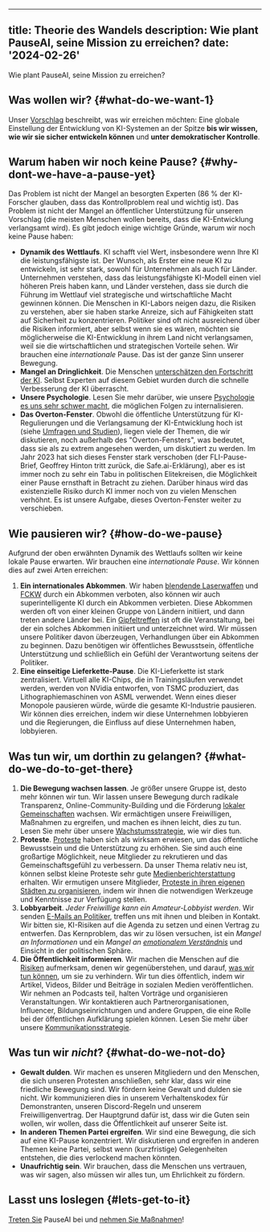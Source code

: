

---
title: Theorie des Wandels
description: Wie plant PauseAI, seine Mission zu erreichen?
date: '2024-02-26'
---
Wie plant PauseAI, seine Mission zu erreichen?

## Was wollen wir? {#what-do-we-want-1}

Unser [Vorschlag](/proposal) beschreibt, was wir erreichen möchten: Eine globale Einstellung der Entwicklung von KI-Systemen an der Spitze **bis wir wissen, wie wir sie sicher entwickeln können** und **unter demokratischer Kontrolle**.

## Warum haben wir noch keine Pause? {#why-dont-we-have-a-pause-yet}

Das Problem ist nicht der Mangel an besorgten Experten (86 % der KI-Forscher glauben, dass das Kontrollproblem real und wichtig ist).
Das Problem ist nicht der Mangel an öffentlicher Unterstützung für unseren Vorschlag (die meisten Menschen wollen bereits, dass die KI-Entwicklung verlangsamt wird).
Es gibt jedoch einige wichtige Gründe, warum wir noch keine Pause haben:

- **Dynamik des Wettlaufs**.
  KI schafft viel Wert, insbesondere wenn Ihre KI die leistungsfähigste ist.
  Der Wunsch, als Erster eine neue KI zu entwickeln, ist sehr stark, sowohl für Unternehmen als auch für Länder.
  Unternehmen verstehen, dass das leistungsfähigste KI-Modell einen viel höheren Preis haben kann, und Länder verstehen, dass sie durch die Führung im Wettlauf viel strategische und wirtschaftliche Macht gewinnen können.
  Die Menschen in KI-Labors neigen dazu, die Risiken zu verstehen, aber sie haben starke Anreize, sich auf Fähigkeiten statt auf Sicherheit zu konzentrieren.
  Politiker sind oft nicht ausreichend über die Risiken informiert, aber selbst wenn sie es wären, möchten sie möglicherweise die KI-Entwicklung in ihrem Land nicht verlangsamen, weil sie die wirtschaftlichen und strategischen Vorteile sehen.
  Wir brauchen eine _internationale_ Pause.
  Das ist der ganze Sinn unserer Bewegung.
- **Mangel an Dringlichkeit**.
  Die Menschen [unterschätzen den Fortschritt der KI](/urgency).
  Selbst Experten auf diesem Gebiet wurden durch die schnelle Verbesserung der KI überrascht.
- **Unsere Psychologie**.
  Lesen Sie mehr darüber, wie unsere [Psychologie es uns sehr schwer macht](/psychology-of-x-risk), die möglichen Folgen zu internalisieren.
- **Das Overton-Fenster**.
  Obwohl die öffentliche Unterstützung für KI-Regulierungen und die Verlangsamung der KI-Entwicklung hoch ist (siehe [Umfragen und Studien](/polls-and-surveys)), liegen viele der Themen, die wir diskutieren, noch außerhalb des "Overton-Fensters", was bedeutet, dass sie als zu extrem angesehen werden, um diskutiert zu werden. Im Jahr 2023 hat sich dieses Fenster stark verschoben (der FLI-Pause-Brief, Geoffrey Hinton tritt zurück, die Safe.ai-Erklärung), aber es ist immer noch zu sehr ein Tabu in politischen Elitekreisen, die Möglichkeit einer Pause ernsthaft in Betracht zu ziehen. Darüber hinaus wird das existenzielle Risiko durch KI immer noch von zu vielen Menschen verhöhnt. Es ist unsere Aufgabe, dieses Overton-Fenster weiter zu verschieben.

## Wie pausieren wir? {#how-do-we-pause}

Aufgrund der oben erwähnten Dynamik des Wettlaufs sollten wir keine lokale Pause erwarten.
Wir brauchen eine _internationale Pause_.
Wir können dies auf zwei Arten erreichen:

1. **Ein internationales Abkommen**. Wir haben [blendende Laserwaffen](https://de.wikipedia.org/wiki/Protokoll_über_Blendwaffen) und [FCKW](https://de.wikipedia.org/wiki/Montrealer_Protokoll) durch ein Abkommen verboten, also können wir auch superintelligente KI durch ein Abkommen verbieten. Diese Abkommen werden oft von einer kleinen Gruppe von Ländern initiiert, und dann treten andere Länder bei. Ein [Gipfeltreffen](/summit) ist oft die Veranstaltung, bei der ein solches Abkommen initiiert und unterzeichnet wird. Wir müssen unsere Politiker davon überzeugen, Verhandlungen über ein Abkommen zu beginnen. Dazu benötigen wir öffentliches Bewusstsein, öffentliche Unterstützung und schließlich ein Gefühl der Verantwortung seitens der Politiker.
2. **Eine einseitige Lieferkette-Pause**. Die KI-Lieferkette ist stark zentralisiert. Virtuell alle KI-Chips, die in Trainingsläufen verwendet werden, werden von NVidia entworfen, von TSMC produziert, das Lithographiemaschinen von ASML verwendet. Wenn eines dieser Monopole pausieren würde, würde die gesamte KI-Industrie pausieren. Wir können dies erreichen, indem wir diese Unternehmen lobbyieren und die Regierungen, die Einfluss auf diese Unternehmen haben, lobbyieren.

## Was tun wir, um dorthin zu gelangen? {#what-do-we-do-to-get-there}

1. **Die Bewegung wachsen lassen**. Je größer unsere Gruppe ist, desto mehr können wir tun. Wir lassen unsere Bewegung durch radikale Transparenz, Online-Community-Building und die Förderung [lokaler Gemeinschaften](/communities) wachsen. Wir ermächtigen unsere Freiwilligen, Maßnahmen zu ergreifen, und machen es ihnen leicht, dies zu tun. Lesen Sie mehr über unsere [Wachstumsstrategie](/growth-strategy), wie wir dies tun.
2. **Proteste**. [Proteste](/protests) haben sich als wirksam erwiesen, um das öffentliche Bewusstsein und die Unterstützung zu erhöhen. Sie sind auch eine großartige Möglichkeit, neue Mitglieder zu rekrutieren und das Gemeinschaftsgefühl zu verbessern. Da unser Thema relativ neu ist, können selbst kleine Proteste sehr gute [Medienberichterstattung](/press) erhalten. Wir ermutigen unsere Mitglieder, [Proteste in ihren eigenen Städten zu organisieren](/organizing-a-protest), indem wir ihnen die notwendigen Werkzeuge und Kenntnisse zur Verfügung stellen.
3. **Lobbyarbeit**. _Jeder Freiwillige kann ein Amateur-Lobbyist werden_. Wir senden [E-Mails an Politiker](/email-builder), treffen uns mit ihnen und bleiben in Kontakt. Wir bitten sie, KI-Risiken auf die Agenda zu setzen und einen Vertrag zu entwerfen. Das Kernproblem, das wir zu lösen versuchen, ist ein _Mangel an Informationen_ und ein _Mangel an [emotionalem Verständnis](/psychology-of-x-risk)_ und Einsicht in der politischen Sphäre.
4. **Die Öffentlichkeit informieren**. Wir machen die Menschen auf die [Risiken](/risks) aufmerksam, denen wir gegenüberstehen, und darauf, [was wir tun können](/action), um sie zu verhindern. Wir tun dies öffentlich, indem wir Artikel, Videos, Bilder und Beiträge in sozialen Medien veröffentlichen. Wir nehmen an Podcasts teil, halten Vorträge und organisieren Veranstaltungen. Wir kontaktieren auch Partnerorganisationen, Influencer, Bildungseinrichtungen und andere Gruppen, die eine Rolle bei der öffentlichen Aufklärung spielen können. Lesen Sie mehr über unsere [Kommunikationsstrategie](/communication-strategy).

## Was tun wir _nicht_? {#what-do-we-not-do}

- **Gewalt dulden**. Wir machen es unseren Mitgliedern und den Menschen, die sich unseren Protesten anschließen, sehr klar, dass wir eine friedliche Bewegung sind. Wir fördern keine Gewalt und dulden sie nicht. Wir kommunizieren dies in unserem Verhaltenskodex für Demonstranten, unseren Discord-Regeln und unserem Freiwilligenvertrag. Der Hauptgrund dafür ist, dass wir die Guten sein wollen, wir wollen, dass die Öffentlichkeit auf unserer Seite ist.
- **In anderen Themen Partei ergreifen**. Wir sind eine Bewegung, die sich auf eine KI-Pause konzentriert. Wir diskutieren und ergreifen in anderen Themen keine Partei, selbst wenn (kurzfristige) Gelegenheiten entstehen, die dies verlockend machen könnten.
- **Unaufrichtig sein**. Wir brauchen, dass die Menschen uns vertrauen, was wir sagen, also müssen wir alles tun, um Ehrlichkeit zu fördern.

## Lasst uns loslegen {#lets-get-to-it}

[Treten Sie](/join) PauseAI bei und [nehmen Sie Maßnahmen](/action)!